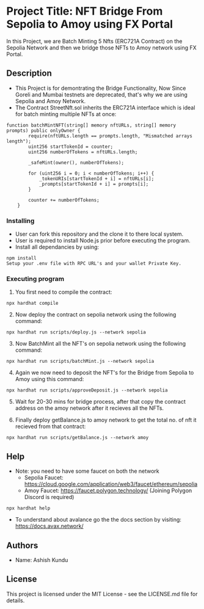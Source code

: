# Project Title: NFT Bridge From Sepolia to Amoy using FX Portal

In this Project, we are Batch Minting 5 Nfts (ERC721A Contract) on the Sepolia Network and then we bridge those NFTs to Amoy network using FX Portal.


## Description

* This Project is for demontrating the Bridge Functionality, Now Since Goreli and Mumbai testnets are deprecated, that's why we are using Sepolia and Amoy Network. 
* The Contract StreetNft.sol inherits the ERC721A interface which is ideal for batch minting multiple NFTs at once:
```shell
function batchMintNFT(string[] memory nftURLs, string[] memory prompts) public onlyOwner {
        require(nftURLs.length == prompts.length, "Mismatched arrays length");
        uint256 startTokenId = counter;
        uint256 numberOfTokens = nftURLs.length;

        _safeMint(owner(), numberOfTokens);

        for (uint256 i = 0; i < numberOfTokens; i++) {
            _tokenURIs[startTokenId + i] = nftURLs[i];
            _prompts[startTokenId + i] = prompts[i];
        }

        counter += numberOfTokens;
    }
```


### Installing
* User can fork this repository and the clone it to there local system. 
* User is required to install Node.js prior before executing the program.
*   Install all dependancies by using:
```shell
npm install
Setup your .env file with RPC URL's and your wallet Private Key.
```
### Executing program

1. You first need to compile the contract:
```shell
npx hardhat compile
```

2. Now deploy the contract on sepolia network using the following command:
```shell
npx hardhat run scripts/deploy.js --network sepolia
```

3. Now BatchMint all the NFT's on sepolia network using the following command:
```shell
npx hardhat run scripts/batchMint.js --network sepolia
```
4. Again we now need to deposit the NFT's for the Bridge from Sepolia to Amoy using this command:
```shell
npx hardhat run scripts/approveDeposit.js --network sepolia
```
5. Wait for 20-30 mins for bridge process, after that copy the contract address on the amoy network after it recieves all the NFTs.

6. Finally deploy getBalance.js to amoy network to get the total no. of nft it recieved from that contract:
```shell
npx hardhat run scripts/getBalance.js --network amoy
```
## Help

* Note: you need to have some faucet on both the network
    * Sepolia Faucet: https://cloud.google.com/application/web3/faucet/ethereum/sepolia
    * Amoy Faucet: https://faucet.polygon.technology/ (Joining Polygon Discord is required)
```
npx hardhat help
```
* To understand about avalance go the the docs section by visiting: https://docs.avax.network/
## Authors

* Name: Ashish Kundu


## License

This project is licensed under the MIT License - see the LICENSE.md file for details.
